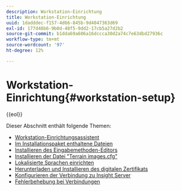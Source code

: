```yaml
---
description: Workstation-Einrichtung
title: Workstation-Einrichtung
uuid: 1dadddec-f157-4d66-845b-9d4047363d69
exl-id: 177d48b6-9b0d-48f5-9dd2-17cb5a27d2b2
source-git-commit: b1dda69a606a16dccca30d2a74c7e63dbd27936c
workflow-type: tm+mt
source-wordcount: '97'
ht-degree: 12%

---
```


# Workstation-Einrichtung{#workstation-setup}

{{eol}}

Dieser Abschnitt enthält folgende Themen:

* [Workstation-Einrichtungsassistent](dwb-client-installer.md)
* [Im Installationspaket enthaltene Dateien](c-install-pkg.md)
* [Installieren des Eingabemethoden-Editors](https://experienceleague.adobe.com/docs/data-workbench/using/install/workstation-setup/c-localized-ime.html)
* [Installieren der Datei &quot;Terrain images.cfg&quot;](https://experienceleague.adobe.com/docs/data-workbench/using/install/workstation-setup/c-setting-localized-languages.html)
* [Lokalisierte Sprachen einrichten](https://experienceleague.adobe.com/docs/data-workbench/using/install/workstation-setup/c-setting-localized-languages.html)
* [Herunterladen und Installieren des digitalen Zertifikats](https://experienceleague.adobe.com/docs/data-workbench/using/install/workstation-setup/c-dgtl-crtf.html)
* [Konfigurieren der Verbindung zu Insight Server](https://experienceleague.adobe.com/docs/data-workbench/using/install/workstation-setup/c-conn-isvr.html)
* [Fehlerbehebung bei Verbindungen](https://experienceleague.adobe.com/docs/data-workbench/using/install/workstation-setup/t-conn-trbsh.html)
